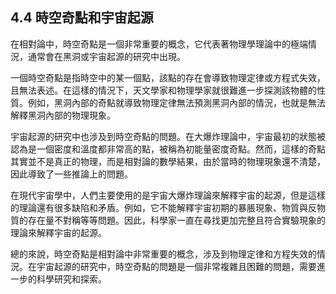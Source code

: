 ## 4.4 時空奇點和宇宙起源

在相對論中，時空奇點是一個非常重要的概念，它代表著物理學理論中的極端情況，通常會在黑洞或宇宙起源的研究中出現。

一個時空奇點是指時空中的某一個點，該點的存在會導致物理定律或方程式失效，且無法表述。在這樣的情況下，天文學家和物理學家就很難進一步探測該物體的性質。例如，黑洞內部的奇點就導致物理定律無法預測黑洞內部的情況，也就是無法解釋黑洞內部的物理現象。

宇宙起源的研究中也涉及到時空奇點的問題。在大爆炸理論中，宇宙最初的狀態被認為是一個密度和溫度都非常高的點，被稱為初能量密度奇點。然而，這樣的奇點其實並不是真正的物理，而是相對論的數學結果，由於當時的物理現象還不清楚，因此導致了一些推論上的問題。

在現代宇宙學中，人們主要使用的是宇宙大爆炸理論來解釋宇宙的起源，但是這樣的理論還有很多缺陷和矛盾。例如，它不能解釋宇宙初期的暴脹現象、物質與反物質的存在量不對稱等等問題。因此，科學家一直在尋找更加完整且符合實驗現象的理論來解釋宇宙的起源。

總的來說，時空奇點是相對論中非常重要的概念，涉及到物理定律和方程失效的情況。在宇宙起源的研究中，時空奇點的問題是一個非常複雜且困難的問題，需要進一步的科學研究和探索。